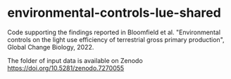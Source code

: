 # environmental-controls-lue-shared
Code supporting the findings reported in Bloomfield et al. "Environmental controls on the light use efficiency of terrestrial gross primary production", Global Change Biology, 2022.

The folder of input data is available on Zenodo https://doi.org/10.5281/zenodo.7270055
